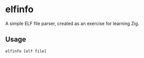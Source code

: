 # elfinfo

A simple ELF file parser, created as an exercise for learning Zig.

## Usage

```
elfinfo [elf file]
```
